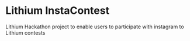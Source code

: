 # Lithium InstaContest

Lithium Hackathon project to enable users to participate with instagram to Lithium contests
